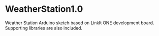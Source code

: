 # WeatherStation1.0
Weather Station Arduino sketch based on LinkIt ONE development board. Supporting libraries are also included.
